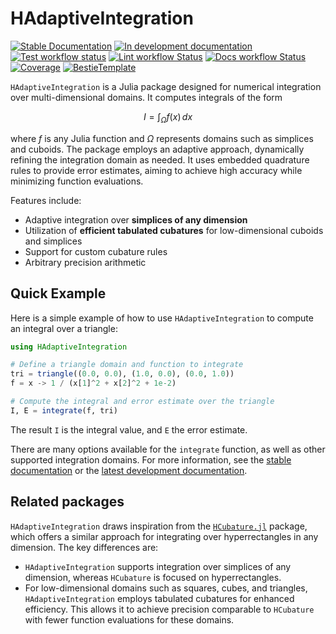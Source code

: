# HAdaptiveIntegration

[![Stable Documentation](https://img.shields.io/badge/docs-stable-blue.svg)](https://zmoitier.github.io/HAdaptiveIntegration.jl/stable)
[![In development documentation](https://img.shields.io/badge/docs-dev-blue.svg)](https://zmoitier.github.io/HAdaptiveIntegration.jl/dev)
[![Test workflow status](https://github.com/zmoitier/HAdaptiveIntegration.jl/actions/workflows/Test.yml/badge.svg?branch=main)](https://github.com/zmoitier/HAdaptiveIntegration.jl/actions/workflows/Test.yml?query=branch%3Amain)
[![Lint workflow Status](https://github.com/zmoitier/HAdaptiveIntegration.jl/actions/workflows/Lint.yml/badge.svg?branch=main)](https://github.com/zmoitier/HAdaptiveIntegration.jl/actions/workflows/Lint.yml?query=branch%3Amain)
[![Docs workflow Status](https://github.com/zmoitier/HAdaptiveIntegration.jl/actions/workflows/Docs.yml/badge.svg?branch=main)](https://github.com/zmoitier/HAdaptiveIntegration.jl/actions/workflows/Docs.yml?query=branch%3Amain)
[![Coverage](https://codecov.io/gh/zmoitier/HAdaptiveIntegration.jl/branch/main/graph/badge.svg)](https://codecov.io/gh/zmoitier/HAdaptiveIntegration.jl)
[![BestieTemplate](https://img.shields.io/endpoint?url=https://raw.githubusercontent.com/JuliaBesties/BestieTemplate.jl/main/docs/src/assets/badge.json)](https://github.com/JuliaBesties/BestieTemplate.jl)

`HAdaptiveIntegration` is a Julia package designed for numerical integration over multi-dimensional domains. It computes integrals of the form

```math
I = \int_{\Omega} f(x) \, dx
```

where $f$ is any Julia function and $\Omega$ represents domains such as simplices and cuboids. The package employs an adaptive approach, dynamically refining the integration domain as needed. It uses embedded quadrature rules to provide error estimates, aiming to achieve high accuracy while minimizing function evaluations.

Features include:

- Adaptive integration over **simplices of any dimension**
- Utilization of **efficient tabulated cubatures** for low-dimensional cuboids and simplices
- Support for custom cubature rules
- Arbitrary precision arithmetic

## Quick Example

Here is a simple example of how to use `HAdaptiveIntegration` to compute an integral over a
triangle:

```julia
using HAdaptiveIntegration

# Define a triangle domain and function to integrate
tri = triangle((0.0, 0.0), (1.0, 0.0), (0.0, 1.0))
f = x -> 1 / (x[1]^2 + x[2]^2 + 1e-2)

# Compute the integral and error estimate over the triangle
I, E = integrate(f, tri)
```

The result `I` is the integral value, and `E` the error estimate.

There are many options available for the `integrate` function, as well as other supported
integration domains. For more information, see the [stable
documentation](https://zmoitier.github.io/HAdaptiveIntegration.jl/stable/) or the [latest
development documentation](https://zmoitier.github.io/HAdaptiveIntegration.jl/dev/).

## Related packages

`HAdaptiveIntegration` draws inspiration from the
[`HCubature.jl`](https://github.com/JuliaMath/HCubature.jl) package, which offers a similar
approach for integrating over hyperrectangles in any dimension. The key differences are:

- `HAdaptiveIntegration` supports integration over simplices of any dimension, whereas
  `HCubature` is focused on hyperrectangles.
- For low-dimensional domains such as squares, cubes, and triangles, `HAdaptiveIntegration`
  employs tabulated cubatures for enhanced efficiency. This allows it to achieve precision
  comparable to `HCubature` with fewer function evaluations for these domains.
